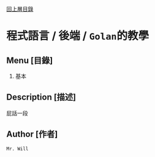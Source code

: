 [回上層目錄](../README.md)

# 程式語言 / 後端 / `Golan`的教學

## **Menu [目錄]**
01. 基本

## **Description [描述]**
屁話一段

## **Author [作者]**
`Mr. Will`
